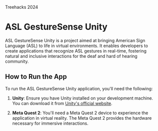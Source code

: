 Treehacks 2024

# ASL GestureSense Unity

ASL GestureSense Unity is a project aimed at bringing American Sign Language (ASL) to life in virtual environments. It enables developers to create applications that recognize ASL gestures in real-time, fostering natural and inclusive interactions for the deaf and hard of hearing community.

## How to Run the App

To run the ASL GestureSense Unity application, you'll need the following:

1. **Unity**: Ensure you have Unity installed on your development machine. You can download it from [Unity's official website](https://unity.com/).

2. **Meta Quest 2**: You'll need a Meta Quest 2 device to experience the application in virtual reality. The Meta Quest 2 provides the hardware necessary for immersive interactions.
